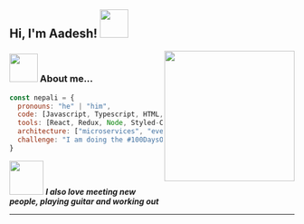 <h2> Hi, I'm Aadesh! <img src="https://media.giphy.com/media/mGcNjsfWAjY5AEZNw6/giphy.gif" width="50"></h2>
<img align='right' src="[https://media.giphy.com/media/ieyl9zmCjO4b4t6qoY/giphy.gif](https://camo.githubusercontent.com/7cab7453b50c32be4c3605a42cb5e509644666999796555e759d06a9facf6b4a/68747470733a2f2f63646e2e6472696262626c652e636f6d2f75736572732f323133313939332f73637265656e73686f74732f343934383733362f74686f75676874776f726b732d6769665f6472696262626c652e676966)" width="230">



### <img src="https://media.giphy.com/media/VgCDAzcKvsR6OM0uWg/giphy.gif" width="50"> About me...  

```javascript
const nepali = {
  pronouns: "he" | "him",
  code: [Javascript, Typescript, HTML, CSS, Ruby, Python, Java, C, C++, PHP, Rust, Golang, SQL],
  tools: [React, Redux, Node, Styled-Components, Docker],
  architecture: ["microservices", "event-driven", "design system pattern"],
  challenge: "I am doing the #100DaysOfCode challenge focused on react and tailwind"
}
```

<img src="https://media.giphy.com/media/LnQjpWaON8nhr21vNW/giphy.gif" width="60"> <em><b>I also love meeting new people, playing guitar and working out </b>

---
